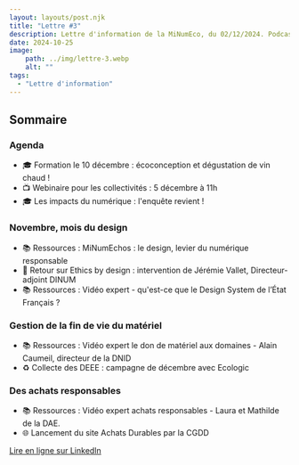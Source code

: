 ```yaml
---
layout: layouts/post.njk
title: "Lettre #3"
description: Lettre d'information de la MiNumEco, du 02/12/2024. Podcast design et écoconception. Vidéo don de matériels...
date: 2024-10-25
image:
    path: ../img/lettre-3.webp
    alt: ""
tags:
  - "Lettre d'information"
---
```


## Sommaire 

### Agenda 
* 🎓 Formation le 10 décembre : écoconception et dégustation de vin chaud !
* 📺 Webinaire pour les collectivités : 5 décembre à 11h
* 🎓 Les impacts du numérique : l'enquête revient !  

### Novembre, mois du design 
* 📚 Ressources : MiNumEchos : le design, levier du numérique responsable
* 📰 Retour sur Ethics by design : intervention de Jérémie Vallet, Directeur-adjoint DINUM
* 📚 Ressources : Vidéo expert - qu'est-ce que le Design System de l’État Français ?

### Gestion de la fin de vie du matériel 
* 📚 Ressources : Vidéo expert le don de matériel aux domaines - Alain Caumeil, directeur de la DNID
* ♻️ Collecte des DEEE : campagne de décembre avec Ecologic

### Des achats responsables 
* 📚 Ressources : Vidéo expert achats responsables - Laura et Mathilde de la DAE.
* 🌐 Lancement du site Achats Durables par la CGDD   
  
<a href="https://www.linkedin.com/pulse/1-la-lettre-de-minumeco-mission-interministerielle-numeriq-kcxve/?trackingId=QUjXCwQESIOdOUN8B%2FZ46w%3D%3D" class="fr-btn">Lire en ligne sur LinkedIn</a>
